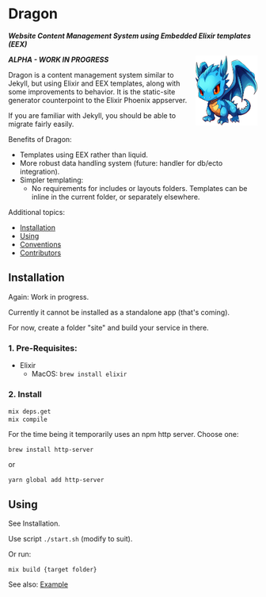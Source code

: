 # Dragon

<b><i>Website Content Management System using Embedded Elixir templates (EEX)</i></b>

<div style="float: right; width: 25%; margin-left: 1rem;">
<img src="doc/dragon-w500.webp" alt="Dragon Mascot">
</div>

___ALPHA - WORK IN PROGRESS___

Dragon is a content management system similar to Jekyll, but using Elixir and
EEX templates, along with some improvements to behavior. It is the static-site
generator counterpoint to the Elixir Phoenix appserver.

If you are familiar with Jekyll, you should be able to migrate fairly easily.

Benefits of Dragon:

* Templates using EEX rather than liquid.
* More robust data handling system (future: handler for db/ecto integration).
* Simpler templating:
  - No requirements for includes or layouts folders. Templates can be inline
    in the current folder, or separately elsewhere.

Additional topics:

* [Installation](#Installation)
* [Using](#Using)
* [Conventions](doc/conventions.md)
* [Contributors](doc/contributors.md)

## Installation

Again: Work in progress.

Currently it cannot be installed as a standalone app (that's coming).

For now, create a folder "site" and build your service in there.

### 1. Pre-Requisites:

* Elixir
  - MacOS: `brew install elixir`

### 2. Install

```
mix deps.get
mix compile
```

For the time being it temporarily uses an npm http server. Choose one:

```
brew install http-server
```
or
```
yarn global add http-server
```

## Using

See Installation.

Use script `./start.sh` (modify to suit).

Or run:

```
mix build {target folder}
```

See also: [Example](example/)
